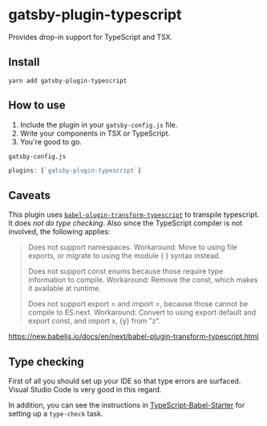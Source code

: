 # gatsby-plugin-typescript

Provides drop-in support for TypeScript and TSX.

## Install

`yarn add gatsby-plugin-typescript`

## How to use

1.  Include the plugin in your `gatsby-config.js` file.
1.  Write your components in TSX or TypeScript.
1.  You're good to go.

`gatsby-config.js`

```javascript
plugins: [`gatsby-plugin-typescript`]
```

## Caveats

This plugin uses [`babel-plugin-transform-typescript`](https://new.babeljs.io/docs/en/next/babel-plugin-transform-typescript.html) to transpile typescript. It does _not do type checking_. Also since the TypeScript
compiler is not involved, the following applies:

> Does not support namespaces.
> Workaround: Move to using file exports, or
> migrate to using the module { } syntax instead.
>
> Does not support const enums because those require
> type information to compile. Workaround: Remove the
> const, which makes it available at runtime.
>
> Does not support export = and import =, because those
> cannot be compile to ES.next. Workaround: Convert
> to using export default and export const,
> and import x, {y} from "z".

https://new.babeljs.io/docs/en/next/babel-plugin-transform-typescript.html

## Type checking

First of all you should set up your IDE so that type errors are surfaced.
Visual Studio Code is very good in this regard.

In addition, you can see the instructions in [TypeScript-Babel-Starter](https://github.com/Microsoft/TypeScript-Babel-Starter)
for setting up a `type-check` task.
